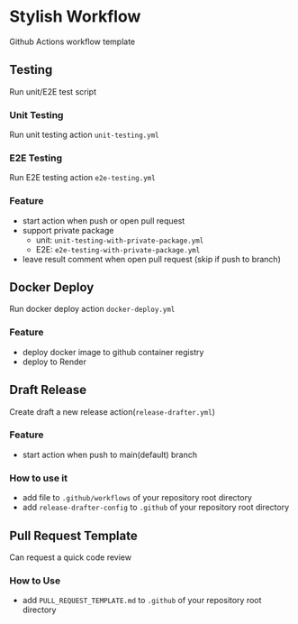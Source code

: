 # Stylish Workflow

Github Actions workflow template

## Testing

Run unit/E2E test script

### Unit Testing

Run unit testing action `unit-testing.yml`

### E2E Testing

Run E2E testing action `e2e-testing.yml`

### Feature

- start action when push or open pull request
- support private package
  - unit: `unit-testing-with-private-package.yml`
  - E2E: `e2e-testing-with-private-package.yml`
- leave result comment when open pull request (skip if push to branch)

## Docker Deploy

Run docker deploy action `docker-deploy.yml`

### Feature

- deploy docker image to github container registry
- deploy to Render

## Draft Release

Create draft a new release action(`release-drafter.yml`)

### Feature

- start action when push to main(default) branch

### How to use it

- add file to `.github/workflows` of your repository root directory
- add `release-drafter-config` to `.github` of your repository root directory

## Pull Request Template

Can request a quick code review

### How to Use

- add `PULL_REQUEST_TEMPLATE.md` to `.github` of your repository root directory
